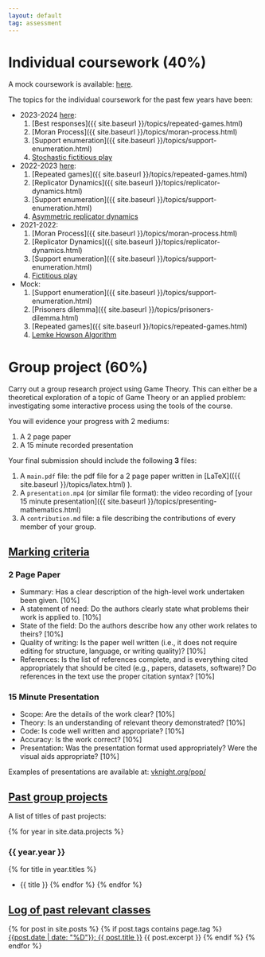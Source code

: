 ```yaml
---
layout: default
tag: assessment
---
```


# Individual coursework (40%)

A mock coursework is available:
[here]({{site.baseurl}}/assets/assessment/mock/ind/assignment.ipynb).

The topics for the individual coursework for the past few years have been:

- 2023-2024 [here]({{site.baseurl}}/assets/assessment/2023-2024/ind/assignment.ipynb):
  1. [Best responses]({{ site.baseurl }}/topics/repeated-games.html)
  2. [Moran Process]({{ site.baseurl }}/topics/moran-process.html)
  3. [Support enumeration]({{ site.baseurl }}/topics/support-enumeration.html)
  4. [Stochastic fictitious play](https://nashpy.readthedocs.io/en/stable/text-book/stochastic-fictitious-play.html)
- 2022-2023 [here]({{site.baseurl}}/assets/assessment/2022-2023/ind/assignment.ipynb):
  1. [Repeated games]({{ site.baseurl }}/topics/repeated-games.html)
  2. [Replicator Dynamics]({{ site.baseurl }}/topics/replicator-dynamics.html)
  3. [Support enumeration]({{ site.baseurl }}/topics/support-enumeration.html)
  4. [Asymmetric replicator dynamics](https://nashpy.readthedocs.io/en/stable/text-book/asymmetric-replicator-dynamics.html)
- 2021-2022:
  1. [Moran Process]({{ site.baseurl }}/topics/moran-process.html)
  2. [Replicator Dynamics]({{ site.baseurl }}/topics/replicator-dynamics.html)
  3. [Support enumeration]({{ site.baseurl }}/topics/support-enumeration.html)
  4. [Fictitious play](https://nashpy.readthedocs.io/en/stable/text-book/fictitious-play.html)
- Mock:
  1. [Support enumeration]({{ site.baseurl }}/topics/support-enumeration.html)
  2. [Prisoners dilemma]({{ site.baseurl }}/topics/prisoners-dilemma.html)
  3. [Repeated games]({{ site.baseurl }}/topics/repeated-games.html)
  4. [Lemke Howson Algorithm](https://nashpy.readthedocs.io/en/stable/text-book/lemke-howson.html#the-lemke-howson-algorithm)

# Group project (60%)

Carry out a group research project using Game Theory. This can either be a
theoretical exploration of a topic of Game Theory or an applied problem:
investigating some interactive process using the tools of the course.

You will evidence your progress with 2 mediums:

1. A 2 page paper
2. A 15 minute recorded presentation

Your final submission should include the following **3** files:

1. A `main.pdf` file: the pdf file for a 2 page paper written in [LaTeX](({{ site.baseurl }}/topics/latex.html)
   ).
2. A `presentation.mp4` (or similar file format): the video recording of [your 15 minute presentation]({{ site.baseurl }}/topics/presenting-mathematics.html)
3. A `contribution.md` file: a file describing the contributions of every member of your group.

## [Marking criteria](#marking-criteria)

### 2 Page Paper

- Summary: Has a clear description of the high-level work undertaken been given. [10%]
- A statement of need: Do the authors clearly state what problems their work is applied to. [10%]
- State of the field: Do the authors describe how any other work relates to theirs? [10%]
- Quality of writing: Is the paper well written (i.e., it does not require editing for structure, language, or writing quality)? [10%]
- References: Is the list of references complete, and is everything cited appropriately that should be cited (e.g., papers, datasets, software)? Do references in the text use the proper citation syntax? [10%]

### 15 Minute Presentation

- Scope: Are the details of the work clear? [10%]
- Theory: Is an understanding of relevant theory demonstrated? [10%]
- Code: Is code well written and appropriate? [10%]
- Accuracy: Is the work correct? [10%]
- Presentation: Was the presentation format used appropriately? Were the visual aids appropriate? [10%]

Examples of presentations are available at: [vknight.org/pop/](https://vknight.org/pop/)

## [Past group projects](#past-group-projects)

A list of titles of past projects:

{% for year in site.data.projects %}

### {{ year.year }}

{% for title in year.titles %}

- {{ title }}
  {% endfor %}
  {% endfor %}

## [Log of past relevant classes](#log-of-past-relevant-classes)

{% for post in site.posts %}
{% if post.tags contains page.tag %}
[{{post.date | date: "%D"}}: {{ post.title }}]({{site.baseurl}}{{post.url}})
{{ post.excerpt }}
{% endif %}
{% endfor %}
